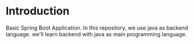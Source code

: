 # Introduction
Basic Spring Boot Application.
In this repository, we use java as backend language.
we'll learn backend with java as main programming language.
